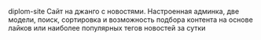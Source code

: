 diplom-site
Сайт на джанго с новостями. 
Настроенная админка, две модели, поиск, сортировка 
и возможность подбора контента на основе лайков 
или наиболее популярных тегов новостей за сутки
